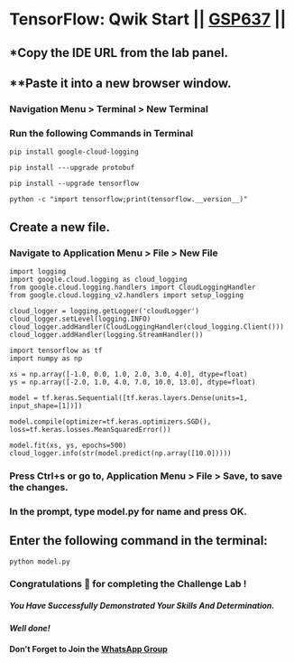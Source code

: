 # TensorFlow: Qwik Start || [GSP637](https://www.cloudskillsboost.google/course_templates/646/labs/476323) ||

## *Copy the IDE URL from the lab panel.

## **Paste it into a new browser window.

### Navigation Menu > Terminal > New Terminal

### Run the following Commands in Terminal

```
pip install google-cloud-logging
```
```
pip install ---upgrade protobuf
```
```
pip install --upgrade tensorflow
```
```
python -c "import tensorflow;print(tensorflow.__version__)"
```

## Create a new file.
### Navigate to Application Menu > File > New File
```
import logging
import google.cloud.logging as cloud_logging
from google.cloud.logging.handlers import CloudLoggingHandler
from google.cloud.logging_v2.handlers import setup_logging

cloud_logger = logging.getLogger('cloudLogger')
cloud_logger.setLevel(logging.INFO)
cloud_logger.addHandler(CloudLoggingHandler(cloud_logging.Client()))
cloud_logger.addHandler(logging.StreamHandler())

import tensorflow as tf
import numpy as np

xs = np.array([-1.0, 0.0, 1.0, 2.0, 3.0, 4.0], dtype=float)
ys = np.array([-2.0, 1.0, 4.0, 7.0, 10.0, 13.0], dtype=float)

model = tf.keras.Sequential([tf.keras.layers.Dense(units=1, input_shape=[1])])

model.compile(optimizer=tf.keras.optimizers.SGD(), loss=tf.keras.losses.MeanSquaredError())

model.fit(xs, ys, epochs=500)
cloud_logger.info(str(model.predict(np.array([10.0]))))
```
### Press Ctrl+s or go to, Application Menu > File > Save, to save the changes.
### In the prompt, type model.py for name and press OK.

## Enter the following command in the terminal:
```
python model.py
```

### Congratulations 🎉 for completing the Challenge Lab !

##### *You Have Successfully Demonstrated Your Skills And Determination.*

#### *Well done!*

#### Don't Forget to Join the [WhatsApp Group](https://chat.whatsapp.com/CcX9gXycV1lKmOjnZQCk7g) 
